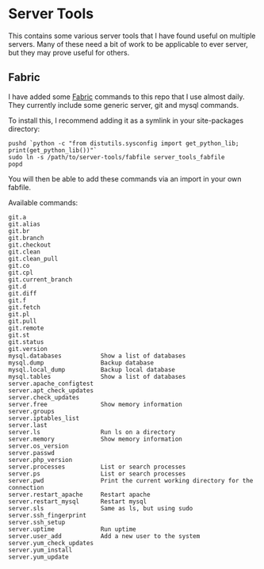 # Server Tools

This contains some various server tools that I have found useful on multiple
servers. Many of these need a bit of work to be applicable to ever server, but
they may prove useful for others.

## Fabric

I have added some [Fabric](http://fabfile.org) commands to this repo that I use
almost daily. They currently include some generic server, git and mysql commands.

To install this, I recommend adding it as a symlink in your site-packages directory:

    pushd `python -c "from distutils.sysconfig import get_python_lib; print(get_python_lib())"`
    sudo ln -s /path/to/server-tools/fabfile server_tools_fabfile
    popd

You will then be able to add these commands via an import in your own fabfile.

Available commands:

    git.a
    git.alias
    git.br
    git.branch
    git.checkout
    git.clean
    git.clean_pull
    git.co
    git.cpl
    git.current_branch
    git.d
    git.diff
    git.f
    git.fetch
    git.pl
    git.pull
    git.remote
    git.st
    git.status
    git.version
    mysql.databases           Show a list of databases
    mysql.dump                Backup database
    mysql.local_dump          Backup local database
    mysql.tables              Show a list of databases
    server.apache_configtest
    server.apt_check_updates
    server.check_updates
    server.free               Show memory information
    server.groups
    server.iptables_list
    server.last
    server.ls                 Run ls on a directory
    server.memory             Show memory information
    server.os_version
    server.passwd
    server.php_version
    server.processes          List or search processes
    server.ps                 List or search processes
    server.pwd                Print the current working directory for the connection
    server.restart_apache     Restart apache
    server.restart_mysql      Restart mysql
    server.sls                Same as ls, but using sudo
    server.ssh_fingerprint
    server.ssh_setup
    server.uptime             Run uptime
    server.user_add           Add a new user to the system
    server.yum_check_updates
    server.yum_install
    server.yum_update
